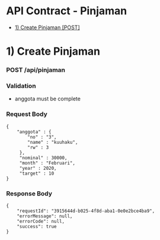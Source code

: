 # API Contract - Pinjaman
- [1) Create Pinjaman [POST]](#create)

# 1) Create Pinjaman<a name="create"></a>
### POST /api/pinjaman

### Validation
- anggota must be complete

### Request Body

	{
		"anggota" : {
		    "no" : "3",
		    "name" : "kuuhaku",
		    "rw" : 3
		 },
		 "nominal" : 30000,
		 "month" : "Februari",
		 "year" : 2020,
		 "target" : 10
	}

### Response Body

	{
		"requestId": "3915644d-b025-4f8d-aba1-0e0e2bce4ba9",
		"errorMessage": null,
		"errorCode": null,
		"success": true
	}

<br>